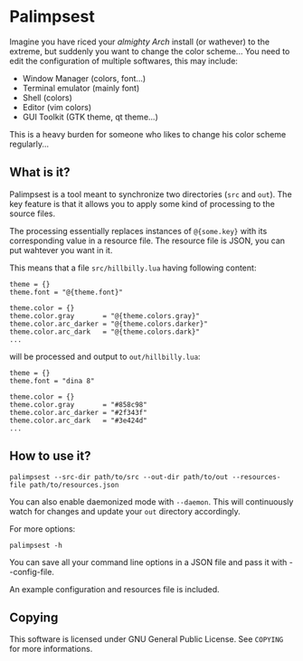 # Palimpsest

Imagine you have riced your _almighty Arch_ install (or wathever) to the extreme, but suddenly you want to change the color scheme...
You need to edit the configuration of multiple softwares, this may include:

* Window Manager (colors, font...)
* Terminal emulator (mainly font)
* Shell (colors)
* Editor (vim colors)
* GUI Toolkit (GTK theme, qt theme...)

This is a heavy burden for someone who likes to change his color scheme regularly...

## What is it?

Palimpsest is a tool meant to synchronize two directories (`src` and `out`). The key feature is that it allows you to apply some kind of processing to the source files.

The processing essentially replaces instances of `@{some.key}` with its corresponding value in a resource file. The resource file is JSON, you can put wahtever you want in it.

This means that a file `src/hillbilly.lua` having following content:

	theme = {}
	theme.font = "@{theme.font}"

	theme.color = {}
	theme.color.gray       = "@{theme.colors.gray}"
	theme.color.arc_darker = "@{theme.colors.darker}"
	theme.color.arc_dark   = "@{theme.colors.dark}"
	...

will be processed and output to `out/hillbilly.lua`:

	theme = {}
	theme.font = "dina 8"

	theme.color = {}
	theme.color.gray       = "#858c98"
	theme.color.arc_darker = "#2f343f"
	theme.color.arc_dark   = "#3e424d"
	...

## How to use it?

`palimpsest --src-dir path/to/src --out-dir path/to/out --resources-file path/to/resources.json`

You can also enable daemonized mode with `--daemon`. This will continuously watch for changes and update your `out` directory accordingly.

For more options:

`palimpsest -h`

You can save all your command line options in a JSON file and pass it with --config-file.

An example configuration and resources file is included.

## Copying

This software is licensed under GNU General Public License. See `COPYING` for more informations.
